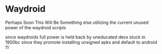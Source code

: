 # Waydroid

Perhaps Soon This Will Be Something else utilizing the current unused power of the waydroid scripts

since waydroids full power is held back by uneducated devs stuck in 1900bc
since they promote installing unsigned apks and default to android 11
